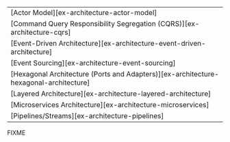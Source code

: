 | |
|--------|
| [Actor Model][ex-architecture-actor-model] |
| [Command Query Responsibility Segregation (CQRS)][ex-architecture-cqrs] |
| [Event-Driven Architecture][ex-architecture-event-driven-architecture] |
| [Event Sourcing][ex-architecture-event-sourcing] |
| [Hexagonal Architecture (Ports and Adapters)][ex-architecture-hexagonal-architecture] |
| [Layered Architecture][ex-architecture-layered-architecture] |
| [Microservices Architecture][ex-architecture-microservices] |
| [Pipelines/Streams][ex-architecture-pipelines] |

<div class="hidden">
FIXME
</div>

